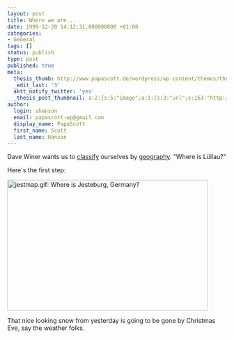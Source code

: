```yaml
---
layout: post
title: Where we are...
date: 1999-12-20 14:12:31.000000000 +01:00
categories:
- General
tags: []
status: publish
type: post
published: true
meta:
  thesis_thumb: http://www.papascott.de/wordpress/wp-content/themes/thesis_151/lib/scripts/thumb.php?w=100&h=100&zc=1&q=100&src=http://www.papascott.de/images/mausnews/jestmap.gif
  _edit_last: '3'
  aktt_notify_twitter: 'yes'
  _thesis_post_thumbnail: a:2:{s:5:"image";a:1:{s:3:"url";s:163:"http://www.papascott.de/wordpress/wp-content/themes/thesis_151/lib/scripts/thumb.php?w=100&h=100&zc=1&q=100&src=http://www.papascott.de/images/mausnews/jestmap.gif";}s:5:"frame";a:1:{s:2:"on";s:1:"1";}}
author:
  login: shanson
  email: papascott-wp@gmail.com
  display_name: PapaScott
  first_name: Scott
  last_name: Hanson
---
```

<p>Dave Winer wants us to <a href="http://subhonker2.userland.com/weblogMonitor/categories">classify</a> ourselves by <a href="http://subhonker2.userland.com/weblogMonitor/categories/Geography">geography</a>. "Where is Lüllau?" </p>
<p>Here's the first step:</p>
<p><img src="http://www.papascott.de/wordpress/wp-content/uploads/1999/12/jestmap.gif" height="300" width="460" border="0" alt="jestmap.gif: Where is Jesteburg, Germany?" /></p>
<p>That nice looking snow from yesterday is going to be gone by Christmas Eve, say the weather folks.</p>
